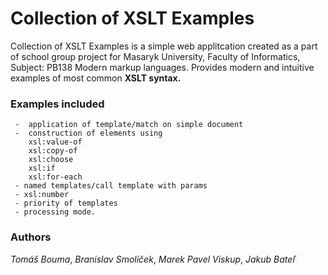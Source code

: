 # Collection of XSLT Examples

Collection of XSLT Examples is a simple web applitcation created as a part of school group project for Masaryk University,
Faculty of Informatics, Subject: PB138 Modern markup languages. Provides modern and intuitive examples of most common **XSLT syntax.**


### Examples included
     -  application of template/match on simple document
     -  construction of elements using 
        xsl:value-of 
        xsl:copy-of 
        xsl:choose 
        xsl:if 
        xsl:for-each
     - named templates/call template with params
     - xsl:number
     - priority of templates 
     - processing mode.
  
 ### Authors
*Tomáš Bouma*, *Branislav Smolíček*, *Marek Pavel Viskup*, *Jakub Bateľ*
 



